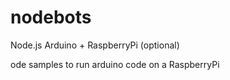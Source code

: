 # nodebots
Node.js Arduino + RaspberryPi (optional)

ode samples to run arduino code on a RaspberryPi
